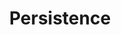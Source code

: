 ---
title: Persistence
description: Keep What You've Worked Hard For
draft: false
spaceBetweenTitleText: 25
collapsible: true
weight: 6
---